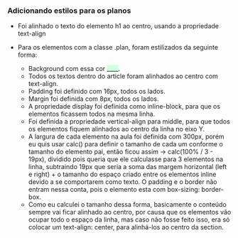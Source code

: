 ### Adicionando estilos para os planos

* Foi alinhado o texto do elemento h1 ao centro, usando a propriedade text-align

* Para os elementos com a classe .plan, foram estilizados da seguinte forma:
  * Background com essa cor <span style="background-color: #d5ffdc; text-align: center;">____</span>.
  * Todos os textos dentro do article foram alinhados ao centro com text-align.
  * Padding foi definido com 16px, todos os lados.
  * Margin foi definida com 8px, todos os lados.
  * A propriedade display foi definida como inline-block, para que os elementos ficassem todos na mesma linha.
  * Foi definida a propriedade vertical-align para middle, para que todos os elementos fiquem alinhados ao centro da linha no eixo Y.
  * A largura de cada elemento na aula foi definida com 300px, porém eu quis usar calc() para definir o tamanho de cada um conforme o tamanho do elemento pai, então ficou assim -> calc(100% / 3 - 19px), dividido pois queria que ele calculasse para 3 elementos na linha, subtraindo 19px que seria a soma das margem horizontal (left e right) + o tamanho do espaço criado entre os elementos inline devido a se comportarem como texto. O padding e o border não entram nessa conta, pois o elemento esta com box-sizing: border-box.
  * Como eu calculei o tamanho dessa forma, basicamente o conteúdo sempre vai ficar alinhado ao centro, por causa que os elementos vão ocupar todo o espaço da linha, mas caso não fosse feito isso, era só colocar um text-align: center, para alinhá-los ao centro da section.